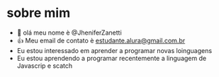 # sobre mim
- 👋 olá meu nome è @JheniferZanetti
- :+1: Meu email de contato è estudante.alura@gmail.com.br
- Eu estou interessado em aprender a programar novas loinguagens 
- Eu estou aprendendo a programar recentemente a linguagem de Javascrip e scatch

